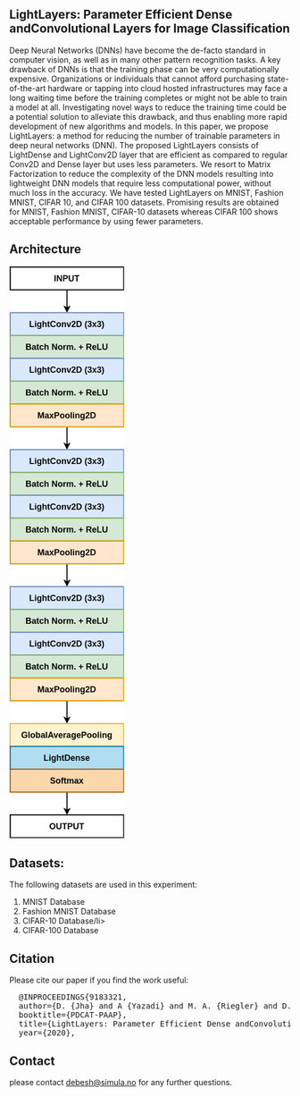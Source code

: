 ## LightLayers: Parameter Efficient Dense andConvolutional Layers for Image Classification

Deep Neural Networks (DNNs) have become the de-facto standard in computer vision, as well as in many other pattern recognition tasks. A key drawback of DNNs is that the training phase can be very computationally expensive. Organizations or individuals that cannot afford purchasing state-of-the-art hardware or tapping into cloud hosted infrastructures may face a long  waiting time before the training completes or might not be able to train a model at all.  Investigating novel ways to reduce the training time could be a potential solution to alleviate this drawback, and thus enabling more rapid development of new algorithms and models. 
In this paper, we propose LightLayers: a method for reducing the number of trainable parameters in deep neural networks (DNN). The proposed LightLayers consists of LightDense and LightConv2D layer that are efficient as compared to regular Conv2D and Dense layer but uses less parameters. We resort to Matrix Factorization to reduce the complexity of the DNN models resulting into lightweight DNN models  that require less computational power, without much loss in the accuracy.  We have tested LightLayers on MNIST, Fashion MNIST, CIFAR 10, and CIFAR 100 datasets. Promising results are obtained for MNIST, Fashion MNIST, CIFAR-10 datasets whereas CIFAR 100 shows acceptable performance by using fewer parameters.  

## Architecture
<img src="lightmodel.png">


## Datasets:
The following datasets are used in this experiment:
<ol>
  <li>MNIST Database</li>
  <li>Fashion MNIST Database</li>
  <li>CIFAR-10 Database/li>
  <li>CIFAR-100 Database</li>
 </ol>


## Citation
Please cite our paper if you find the work useful: 
<pre>
  @INPROCEEDINGS{9183321,
  author={D. {Jha} and A {Yazadi} and M. A. {Riegler} and D. {Johansen} and P. {Halvorsen} and H. D. {Johansen}},
  booktitle={PDCAT-PAAP}, 
  title={LightLayers: Parameter Efficient Dense andConvolutional Layers for Image Classification}, 
  year={2020},
</pre>

## Contact
please contact debesh@simula.no for any further questions. 
